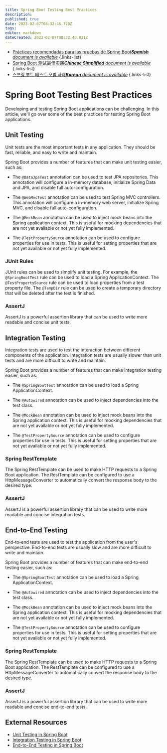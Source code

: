 ```yaml
---
title: Spring Boot Testing Best Practices
description: 
published: true
date: 2023-02-07T08:32:46.720Z
tags: 
editor: markdown
dateCreated: 2023-02-07T08:32:40.831Z
---
```


- [Prácticas recomendadas para las pruebas de Spring Boot***Spanish** document is available*](/es/Knowledge-base/Spring-Boot/spring-boot-testing-best-practices)
{.links-list}
- [Spring Boot 测试最佳实践***Chinese Simplified** document is available*](/zh/Knowledge-base/Spring-Boot/spring-boot-testing-best-practices)
{.links-list}
- [스프링 부트 테스트 모범 사례***Korean** document is available*](/ko/Knowledge-base/Spring-Boot/spring-boot-testing-best-practices)
{.links-list}


# Spring Boot Testing Best Practices

Developing and testing Spring Boot applications can be challenging. In this article, we'll go over some of the best practices for testing Spring Boot applications.

## Unit Testing

Unit tests are the most important tests in any application. They should be fast, reliable, and easy to write and maintain.

 Spring Boot provides a number of features that can make unit testing easier, such as:

* The `@DataJpaTest` annotation can be used to test JPA repositories. This annotation will configure a in-memory database, initialize Spring Data and JPA, and disable full auto-configuration.

* The `@WebMvcTest` annotation can be used to test Spring MVC controllers. This annotation will configure a in-memory web server, initialize Spring MVC, and disable full auto-configuration.

* The `@MockBean` annotation can be used to inject mock beans into the Spring application context. This is useful for mocking dependencies that are not yet available or not yet fully implemented.

* The `@TestPropertySource` annotation can be used to configure properties for use in tests. This is useful for setting properties that are not yet available or not yet fully implemented.

### JUnit Rules

JUnit rules can be used to simplify unit testing. For example, the `@SpringBootTest` rule can be used to load a Spring ApplicationContext. The `@TestPropertySource` rule can be used to load properties from a test property file. The `@TempDir` rule can be used to create a temporary directory that will be deleted after the test is finished.

### AssertJ

AssertJ is a powerful assertion library that can be used to write more readable and concise unit tests.

## Integration Testing

Integration tests are used to test the interaction between different components of the application. Integration tests are usually slower than unit tests and are more difficult to write and maintain.

Spring Boot provides a number of features that can make integration testing easier, such as:

* The `@SpringBootTest` annotation can be used to load a Spring ApplicationContext.

* The `@Autowired` annotation can be used to inject dependencies into the test class.

* The `@MockBean` annotation can be used to inject mock beans into the Spring application context. This is useful for mocking dependencies that are not yet available or not yet fully implemented.

* The `@TestPropertySource` annotation can be used to configure properties for use in tests. This is useful for setting properties that are not yet available or not yet fully implemented.

### Spring RestTemplate

The Spring RestTemplate can be used to make HTTP requests to a Spring Boot application. The RestTemplate can be configured to use a HttpMessageConverter to automatically convert the response body to the desired type.

### AssertJ

AssertJ is a powerful assertion library that can be used to write more readable and concise integration tests.

## End-to-End Testing

End-to-end tests are used to test the application from the user's perspective. End-to-end tests are usually slow and are more difficult to write and maintain.

Spring Boot provides a number of features that can make end-to-end testing easier, such as:

* The `@SpringBootTest` annotation can be used to load a Spring ApplicationContext.

* The `@Autowired` annotation can be used to inject dependencies into the test class.

* The `@MockBean` annotation can be used to inject mock beans into the Spring application context. This is useful for mocking dependencies that are not yet available or not yet fully implemented.

* The `@TestPropertySource` annotation can be used to configure properties for use in tests. This is useful for setting properties that are not yet available or not yet fully implemented.

### Spring RestTemplate

The Spring RestTemplate can be used to make HTTP requests to a Spring Boot application. The RestTemplate can be configured to use a HttpMessageConverter to automatically convert the response body to the desired type.

### AssertJ

AssertJ is a powerful assertion library that can be used to write more readable and concise end-to-end tests.

## External Resources

* [Unit Testing in Spring Boot](https://spring.io/blog/2009/12/08/testing-in-spring-boot-apps/)
* [Integration Testing in Spring Boot](https://spring.io/blog/2014/05/07/spring-boot-java-config-integration-testing/)
* [End-to-End Testing in Spring Boot](https://spring.io/blog/2016/04/15/testing-improvements-in-spring-boot-1-4/)